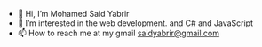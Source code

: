 - 👋 Hi, I’m Mohamed Said Yabrir
- 👀 I’m interested in the web development. and  C# and JavaScript
- 📫 How to reach me at my gmail saidyabrir@gmail.com

<!---
said994/said994 is a ✨ special ✨ repository because its `README.md` (this file) appears on your GitHub profile.
You can click the Preview link to take a look at your changes.
--->
